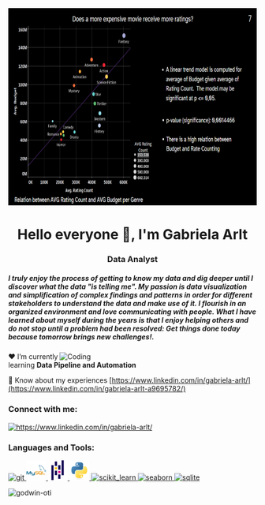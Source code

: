 <img src="https://raw.githubusercontent.com/Gabriela-Arlt/Gabriela-Arlt/main/movies.png" alt="Image description" height=400 width=1200/>
<h1 align="center">Hello everyone 👋, I'm Gabriela Arlt</h1>
<h3 align="center"> Data Analyst</h3>
<h5 align="left">I truly enjoy the process of getting to know my data and dig deeper until I discover what the data "is telling me". My passion is data visualization and simplification of complex findings and patterns in order for different stakeholders to understand the data and make use of it. I flourish in an organized environment and love communicating with people. What I have learned about myself during the years is that I enjoy helping others and do not stop until a problem had been resolved: Get things done today because tomorrow brings new challenges!.</h5>

<img align="right" alt="Coding" width="400" src="https://tse3.mm.bing.net/th?id=OIP.U9KCxb_HkEp-_NzwpZRl2QHaEw&pid=Api&P=0&h=180">


❤️ I’m currently learning **Data Pipeline and Automation**

📄 Know about my experiences [https://www.linkedin.com/in/gabriela-arlt/](https://www.linkedin.com/in/gabriela-arlt-a9695782/)

<h3 align="left">Connect with me:</h3>
<p align="left">
<a href="[https://www.linkedin.com/in/gabriela-arlt-a9695782/)" target="blank"><img align="center" src="https://raw.githubusercontent.com/rahuldkjain/github-profile-readme-generator/master/src/images/icons/Social/linked-in-alt.svg" alt="https://www.linkedin.com/in/gabriela-arlt/" height="30" width="40" /></a>
</p>

<h3 align="left">Languages and Tools:</h3>
<p align="left"> <a href="https://git-scm.com/" target="_blank" rel="noreferrer"> <img src="https://www.vectorlogo.zone/logos/git-scm/git-scm-icon.svg" alt="git" width="40" height="40"/> </a> <a href="https://www.mysql.com/" target="_blank" rel="noreferrer"> <img src="https://raw.githubusercontent.com/devicons/devicon/master/icons/mysql/mysql-original-wordmark.svg" alt="mysql" width="40" height="40"/> </a> <a href="https://pandas.pydata.org/" target="_blank" rel="noreferrer"> <img src="https://raw.githubusercontent.com/devicons/devicon/2ae2a900d2f041da66e950e4d48052658d850630/icons/pandas/pandas-original.svg" alt="pandas" width="40" height="40"/> </a> <a href="https://www.python.org" target="_blank" rel="noreferrer"> <img src="https://raw.githubusercontent.com/devicons/devicon/master/icons/python/python-original.svg" alt="python" width="40" height="40"/> </a> <a href="https://scikit-learn.org/" target="_blank" rel="noreferrer"> <img src="https://upload.wikimedia.org/wikipedia/commons/0/05/Scikit_learn_logo_small.svg" alt="scikit_learn" width="40" height="40"/> </a> <a href="https://seaborn.pydata.org/" target="_blank" rel="noreferrer"> <img src="https://seaborn.pydata.org/_images/logo-mark-lightbg.svg" alt="seaborn" width="40" height="40"/> </a> <a href="https://www.sqlite.org/" target="_blank" rel="noreferrer"> <img src="https://www.vectorlogo.zone/logos/sqlite/sqlite-icon.svg" alt="sqlite" width="40" height="40"/> </a> </p>

<p><img align="left" src="https://github-readme-stats.vercel.app/api/top-langs?username=gabriela-arlt&show_icons=true&locale=en&layout=compact" alt="godwin-oti" /></p>
